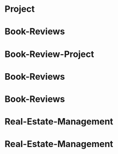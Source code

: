 # Project
# Book-Reviews
# Book-Review-Project
# Book-Reviews
# Book-Reviews
# Real-Estate-Management
# Real-Estate-Management
